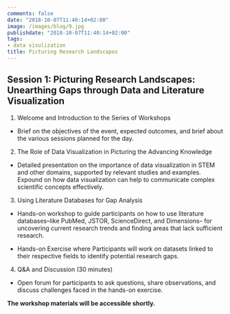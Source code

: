 ```yaml
---
comments: false
date: "2018-10-07T11:40:14+02:00"
image: /images/blog/9.jpg
publishdate: "2018-10-07T11:40:14+02:00"
tags:
- data visulization
title: Picturing Research Landscapes
---
```


## Session 1: Picturing Research Landscapes: Unearthing Gaps through Data and Literature Visualization

1.	Welcome and Introduction to the Series of Workshops 

   - 	Brief on the objectives of the event, expected outcomes, and brief about the various sessions planned for the day.
   
2.	The Role of Data Visualization in Picturing the Advancing Knowledge 

   - Detailed presentation on the importance of data visualization in STEM and other domains, supported by relevant studies and examples. Expound on how data visualization can help to communicate complex scientific concepts effectively.
	 
3.	Using Literature Databases for Gap Analysis
   
   - Hands-on workshop to guide participants on how to use literature databases–like PubMed, JSTOR, ScienceDirect, and Dimensions– for uncovering current research trends and finding areas that lack sufficient research.
   
   - Hands-on Exercise where Participants will work on datasets linked to their respective fields to identify potential research gaps. 
   
4.	Q&A and Discussion (30 minutes)

   -	Open forum for participants to ask questions, share observations, and discuss challenges faced in the hands-on exercise.



**The workshop materials will be accessible shortly.**